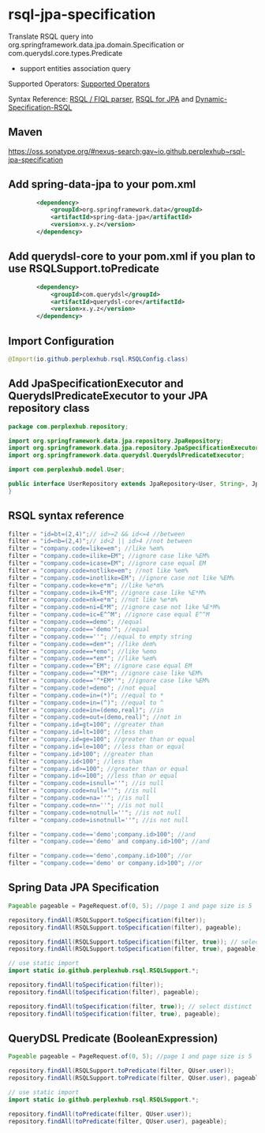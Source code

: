 # rsql-jpa-specification

Translate RSQL query into org.springframework.data.jpa.domain.Specification or com.querydsl.core.types.Predicate
- support entities association query

Supported Operators: [Supported Operators](https://github.com/perplexhub/rsql-jpa-specification/blob/master/src/main/java/io/github/perplexhub/rsql/RSQLOperators.java)

Syntax Reference: [RSQL / FIQL parser](https://github.com/jirutka/rsql-parser#examples), [RSQL for JPA](https://github.com/tennaito/rsql-jpa#examples-of-rsql) and [Dynamic-Specification-RSQL](https://github.com/srigalamilitan/Dynamic-Specification-RSQL#implementation-rsql-in-services-layer)

## Maven

https://oss.sonatype.org/#nexus-search;gav~io.github.perplexhub~rsql-jpa-specification


## Add spring-data-jpa to your pom.xml

```xml
		<dependency>
			<groupId>org.springframework.data</groupId>
			<artifactId>spring-data-jpa</artifactId>
			<version>x.y.z</version>
		</dependency>
```

## Add querydsl-core to your pom.xml if you plan to use RSQLSupport.toPredicate

```xml
		<dependency>
			<groupId>com.querydsl</groupId>
			<artifactId>querydsl-core</artifactId>
			<version>x.y.z</version>
		</dependency>
```

## Import Configuration

```java
@Import(io.github.perplexhub.rsql.RSQLConfig.class)
```

## Add JpaSpecificationExecutor and QuerydslPredicateExecutor to your JPA repository class

```java
package com.perplexhub.repository;

import org.springframework.data.jpa.repository.JpaRepository;
import org.springframework.data.jpa.repository.JpaSpecificationExecutor;
import org.springframework.data.querydsl.QuerydslPredicateExecutor;

import com.perplexhub.model.User;

public interface UserRepository extends JpaRepository<User, String>, JpaSpecificationExecutor<User>, QuerydslPredicateExecutor<User> {
}
```

## RSQL syntax reference

```java
filter = "id=bt=(2,4)";// id>=2 && id<=4 //between
filter = "id=nb=(2,4)";// id<2 || id>4 //not between
filter = "company.code=like=em"; //like %em%
filter = "company.code=ilike=EM"; //ignore case like %EM%
filter = "company.code=icase=EM"; //ignore case equal EM
filter = "company.code=notlike=em"; //not like %em%
filter = "company.code=inotlike=EM"; //ignore case not like %EM%
filter = "company.code=ke=e*m"; //like %e*m%
filter = "company.code=ik=E*M"; //ignore case like %E*M%
filter = "company.code=nk=e*m"; //not like %e*m%
filter = "company.code=ni=E*M"; //ignore case not like %E*M%
filter = "company.code=ic=E^^M"; //ignore case equal E^^M
filter = "company.code==demo"; //equal
filter = "company.code=='demo'"; //equal
filter = "company.code==''"; //equal to empty string
filter = "company.code==dem*"; //like dem%
filter = "company.code==*emo"; //like %emo
filter = "company.code==*em*"; //like %em%
filter = "company.code==^EM"; //ignore case equal EM
filter = "company.code==^*EM*"; //ignore case like %EM%
filter = "company.code=='^*EM*'"; //ignore case like %EM%
filter = "company.code!=demo"; //not equal
filter = "company.code=in=(*)"; //equal to *
filter = "company.code=in=(^)"; //equal to ^
filter = "company.code=in=(demo,real)"; //in
filter = "company.code=out=(demo,real)"; //not in
filter = "company.id=gt=100"; //greater than
filter = "company.id=lt=100"; //less than
filter = "company.id=ge=100"; //greater than or equal
filter = "company.id=le=100"; //less than or equal
filter = "company.id>100"; //greater than
filter = "company.id<100"; //less than
filter = "company.id>=100"; //greater than or equal
filter = "company.id<=100"; //less than or equal
filter = "company.code=isnull=''"; //is null
filter = "company.code=null=''"; //is null
filter = "company.code=na=''"; //is null
filter = "company.code=nn=''"; //is not null
filter = "company.code=notnull=''"; //is not null
filter = "company.code=isnotnull=''"; //is not null

filter = "company.code=='demo';company.id>100"; //and
filter = "company.code=='demo' and company.id>100"; //and

filter = "company.code=='demo',company.id>100"; //or
filter = "company.code=='demo' or company.id>100"; //or
```

## Spring Data JPA Specification

```java
Pageable pageable = PageRequest.of(0, 5); //page 1 and page size is 5

repository.findAll(RSQLSupport.toSpecification(filter));
repository.findAll(RSQLSupport.toSpecification(filter), pageable);

repository.findAll(RSQLSupport.toSpecification(filter, true)); // select distinct
repository.findAll(RSQLSupport.toSpecification(filter, true), pageable);

// use static import
import static io.github.perplexhub.rsql.RSQLSupport.*;

repository.findAll(toSpecification(filter));
repository.findAll(toSpecification(filter), pageable);

repository.findAll(toSpecification(filter, true)); // select distinct
repository.findAll(toSpecification(filter, true), pageable);
```

## QueryDSL Predicate (BooleanExpression)

```java
Pageable pageable = PageRequest.of(0, 5); //page 1 and page size is 5

repository.findAll(RSQLSupport.toPredicate(filter, QUser.user));
repository.findAll(RSQLSupport.toPredicate(filter, QUser.user), pageable);

// use static import
import static io.github.perplexhub.rsql.RSQLSupport.*;

repository.findAll(toPredicate(filter, QUser.user));
repository.findAll(toPredicate(filter, QUser.user), pageable);
```
